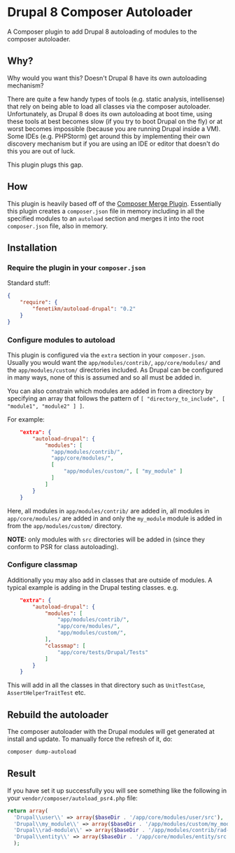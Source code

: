 # Drupal 8 Composer Autoloader

A Composer plugin to add Drupal 8 autoloading of modules to the composer autoloader.

## Why?

Why would you want this? Doesn't Drupal 8 have its own autoloading mechanism?

There are quite a few handy types of tools (e.g. static analysis, intellisense) that rely on being able to load all classes via the composer autoloader. Unfortunately, as Drupal 8 does its own autoloading at boot time, using these tools at best becomes slow (if you try to boot Drupal on the fly) or at worst becomes impossible (because you are running Drupal inside a VM). Some IDEs (e.g. PHPStorm) get around this by implementing their own discovery mechanism but if you are using an IDE or editor that doesn't do this you are out of luck.

This plugin plugs this gap.

## How

This plugin is heavily based off of the [Composer Merge Plugin](https://github.com/wikimedia/composer-merge-plugin). Essentially this plugin creates a `composer.json` file in memory including in all the specified modules to an `autoload` section and merges it into the root `composer.json` file, also in memory.

## Installation

### Require the plugin in your `composer.json`

Standard stuff:

```json
{
    "require": {
        "fenetikm/autoload-drupal": "0.2"
    }
}
```

### Configure modules to autoload

This plugin is configured via the `extra` section in your `composer.json`. Usually you would want the `app/modules/contrib/`, `app/core/modules/` and the `app/modules/custom/` directories included. As Drupal can be configured in many ways, none of this is assumed and so all must be added in.

You can also constrain which modules are added in from a directory by specifying an array that follows the pattern of `[ "directory_to_include", [ "module1", "module2" ] ]`.

For example:

```json
    "extra": {
        "autoload-drupal": {
            "modules": [
              "app/modules/contrib/",
              "app/core/modules/",
              [
                  "app/modules/custom/", [ "my_module" ]
              ]
            ]
        }
    }
```

Here, all modules in `app/modules/contrib/` are added in, all modules in `app/core/modules/` are added in and only the `my_module` module is added in from the `app/modules/custom/` directory.

**NOTE:** only modules with `src` directories will be added in (since they conform to PSR for class autoloading).

### Configure classmap

Additionally you may also add in classes that are outside of modules. A typical example is adding in the Drupal testing classes. e.g.

```json
    "extra": {
        "autoload-drupal": {
            "modules": [
                "app/modules/contrib/",
                "app/core/modules/",
                "app/modules/custom/",
            ],
            "classmap": [
                "app/core/tests/Drupal/Tests"
            ]
        }
    }
```

This will add in all the classes in that directory such as `UnitTestCase`, `AssertHelperTraitTest` etc.

## Rebuild the autoloader

The composer autoloader with the Drupal modules will get generated at install and update. To manually force the refresh of it, do:

```sh
composer dump-autoload
```

## Result

If you have set it up successfully you will see something like the following in your `vendor/composer/autoload_psr4.php` file:

```php
return array(
  'Drupal\\user\\' => array($baseDir . '/app/core/modules/user/src'),
  'Drupal\\my_module\\' => array($baseDir . '/app/modules/custom/my_module/src'),
  'Drupal\\rad-module\\' => array($baseDir . '/app/modules/contrib/rad-module/src'),
  'Drupal\\entity\\' => array($baseDir . '/app/core/modules/entity/src'),
  );
```
